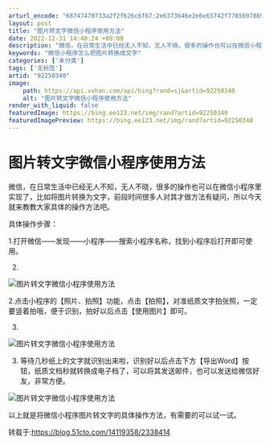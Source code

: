 ```yaml
---
arturl_encode: "68747470733a2f2f626c6f67:2e6373646e2e6e65742f77656978696e5f3334303235303531:2f61727469636c652f64657461696c732f3932323530333430"
layout: post
title: "图片转文字微信小程序使用方法"
date: 2022-12-31 14:40:24 +08:00
description: "微信，在日常生活中已经无人不知，无人不晓，很多的操作也可以在微信小程序里实现"
keywords: "微信小程序怎么把图片转换成文字"
categories: ['未分类']
tags: ['无标签']
artid: "92250340"
image:
    path: https://api.vvhan.com/api/bing?rand=sj&artid=92250340
    alt: "图片转文字微信小程序使用方法"
render_with_liquid: false
featuredImage: https://bing.ee123.net/img/rand?artid=92250340
featuredImagePreview: https://bing.ee123.net/img/rand?artid=92250340
---
```


# 图片转文字微信小程序使用方法

微信，在日常生活中已经无人不知，无人不晓，很多的操作也可以在微信小程序里实现了，比如将图片转换为文字，前段时间很多人对其才做方法有疑问，所以今天就来教教大家具体的操作方法吧。
  
具体操作步骤：
  
1.打开微信——发现——小程序——搜索小程序名称，找到小程序后打开即可使用。
  
2.
![图片转文字微信小程序使用方法](https://i-blog.csdnimg.cn/blog_migrate/ccf0eed690434584e4633e0629f28e5c.png)

2.点击小程序的【照片、拍照】功能，点击【拍照】，对准纸质文字拍张照，一定要竖着拍哦，便于识别，拍好以后点击【使用图片】即可。
  
3.
![图片转文字微信小程序使用方法](https://i-blog.csdnimg.cn/blog_migrate/25255b465b7521bfe23d2afca9caa734.png)

3. 等待几秒纸上的文字就识别出来啦，识别好以后点击下方【导出Word】按钮，纸质文档秒就转换成电子档了，可以将其发送邮件，也可以发送给微信好友，非常方便。

![图片转文字微信小程序使用方法](https://i-blog.csdnimg.cn/blog_migrate/f1d1fc694a6da1f74667591da2e5a983.png)

以上就是将微信小程序图片转文字的具体操作方法，有需要的可以试一试。

转载于:https://blog.51cto.com/14119358/2338414
